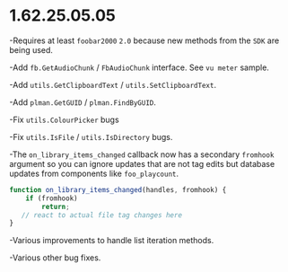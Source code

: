 # 1.62.25.05.05

-Requires at least `foobar2000` `2.0` because new methods from the `SDK` are being used.

-Add `fb.GetAudioChunk` / `FbAudioChunk` interface. See `vu meter` sample.

-Add `utils.GetClipboardText` / `utils.SetClipboardText`.

-Add `plman.GetGUID` / `plman.FindByGUID`.

-Fix `utils.ColourPicker` bugs

-Fix `utils.IsFile` / `utils.IsDirectory` bugs.

-The `on_library_items_changed` callback now has a secondary `fromhook` argument so you can ignore updates that are not tag edits but database updates from components like `foo_playcount`.

```js
function on_library_items_changed(handles, fromhook) {
    if (fromhook)
        return;
   // react to actual file tag changes here
}
```

-Various improvements to handle list iteration methods.

-Various other bug fixes.
